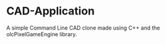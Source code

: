 # CAD-Application

A simple Command Line CAD clone made using C++  and the olcPixelGameEngine library. 
